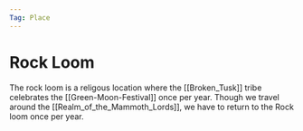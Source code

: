 ```yaml
---
Tag: Place
---
```

# Rock Loom
The rock loom is a religous location where the [[Broken_Tusk]] tribe celebrates the [[Green-Moon-Festival]] once per year. Though we travel around the [[Realm_of_the_Mammoth_Lords]], we have to return to the Rock loom once per year. 